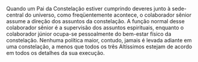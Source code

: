 ﻿Quando um Pai da Constelação estiver cumprindo deveres junto à sede-central do universo, como freqüentemente acontece, o colaborador sênior assume a direção dos assuntos da constelação. A função normal desse colaborador sênior é a supervisão dos assuntos espirituais, enquanto o colaborador júnior ocupa-se pessoalmente do bem-estar físico da constelação. Nenhuma política maior, contudo, jamais é levada adiante em uma constelação, a menos que todos os três Altíssimos estejam de acordo em todos os detalhes da sua execução.